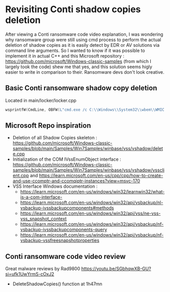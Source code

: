# Revisiting Conti shadow copies deletion 
After viewing a Conti ransomware code video explanation, I was wondering why ransomware group were still using cmd process to perform the actual deletion of shadow copies as it is easily detect by EDR or AV solutions via command line arguments.
So I wanted to know if it was possible to implement it in actual C++ and this Microsoft repository : https://github.com/microsoft/Windows-classic-samples (from which I largely took the code) shew me that yes, and this solution seems higly easier to write in comparison to their.
Ransomware devs don't look creative.

## Basic Conti ransomware shadow copy deletion
Located in main/locker/locker.cpp
```cpp
wsprintfW(CmdLine, OBFW(L"cmd.exe /c C:\\Windows\\System32\\wbem\\WMIC.exe shadowcopy where \"ID='%s'\" delete"), vtProp.bstrVal);
```

## Microsoft Repo inspiration
- Deletion of all Shadow Copies skeleton : https://github.com/microsoft/Windows-classic-samples/blob/main/Samples/Win7Samples/winbase/vss/vshadow/delete.cpp
- Initialization of the COM IVssEnumObject interface : https://github.com/microsoft/Windows-classic-samples/blob/main/Samples/Win7Samples/winbase/vss/vshadow/vssclient.cpp and https://learn.microsoft.com/en-us/cpp/cpp/how-to-create-and-use-ccomptr-and-ccomqiptr-instances?view=msvc-170
- VSS Interface Windows documentation :
  - https://learn.microsoft.com/en-us/windows/win32/learnwin32/what-is-a-com-interface-
  - https://learn.microsoft.com/en-us/windows/win32/api/vsbackup/nl-vsbackup-ivssbackupcomponents#methods
  - https://learn.microsoft.com/en-us/windows/win32/api/vss/ne-vss-vss_snapshot_context
  - https://learn.microsoft.com/en-us/windows/win32/api/vsbackup/nf-vsbackup-ivssbackupcomponents-query
  - https://learn.microsoft.com/en-us/windows/win32/api/vsbackup/nf-vsbackup-vssfreesnapshotproperties


## Conti ransomware code video review
Great malware reviews by Rad9800
https://youtu.be/SGbhqwXB-GU?si=ufk1UwYrmS-cOxJ2
- DeleteShadowCopies() function at 1h47mn

